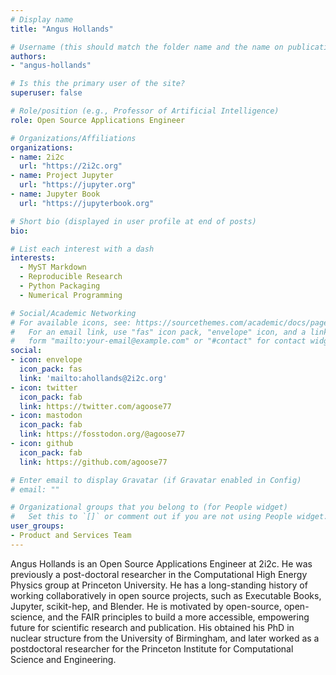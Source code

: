 ```yaml
---
# Display name
title: "Angus Hollands"

# Username (this should match the folder name and the name on publications)
authors:
- "angus-hollands"

# Is this the primary user of the site?
superuser: false

# Role/position (e.g., Professor of Artificial Intelligence)
role: Open Source Applications Engineer

# Organizations/Affiliations
organizations:
- name: 2i2c
  url: "https://2i2c.org"
- name: Project Jupyter
  url: "https://jupyter.org"
- name: Jupyter Book
  url: "https://jupyterbook.org"

# Short bio (displayed in user profile at end of posts)
bio:

# List each interest with a dash
interests: 
  - MyST Markdown
  - Reproducible Research
  - Python Packaging
  - Numerical Programming

# Social/Academic Networking
# For available icons, see: https://sourcethemes.com/academic/docs/page-builder/#icons
#   For an email link, use "fas" icon pack, "envelope" icon, and a link in the
#   form "mailto:your-email@example.com" or "#contact" for contact widget.
social:
- icon: envelope
  icon_pack: fas
  link: 'mailto:ahollands@2i2c.org'
- icon: twitter
  icon_pack: fab
  link: https://twitter.com/agoose77
- icon: mastodon
  icon_pack: fab
  link: https://fosstodon.org/@agoose77
- icon: github
  icon_pack: fab
  link: https://github.com/agoose77

# Enter email to display Gravatar (if Gravatar enabled in Config)
# email: ""

# Organizational groups that you belong to (for People widget)
#   Set this to `[]` or comment out if you are not using People widget.
user_groups:
- Product and Services Team
---
```


Angus Hollands is an Open Source Applications Engineer at 2i2c. He was previously a post-doctoral researcher in the Computational High Energy Physics group at Princeton University. He has a long-standing history of working collaboratively in open source projects, such as Executable Books, Jupyter, scikit-hep, and Blender. He is motivated by open-source, open-science, and the FAIR principles to build a more accessible, empowering future for scientific research and publication. His obtained his PhD in nuclear structure from the University of Birmingham, and later worked as a postdoctoral researcher for the Princeton Institute for Computational Science and Engineering.
